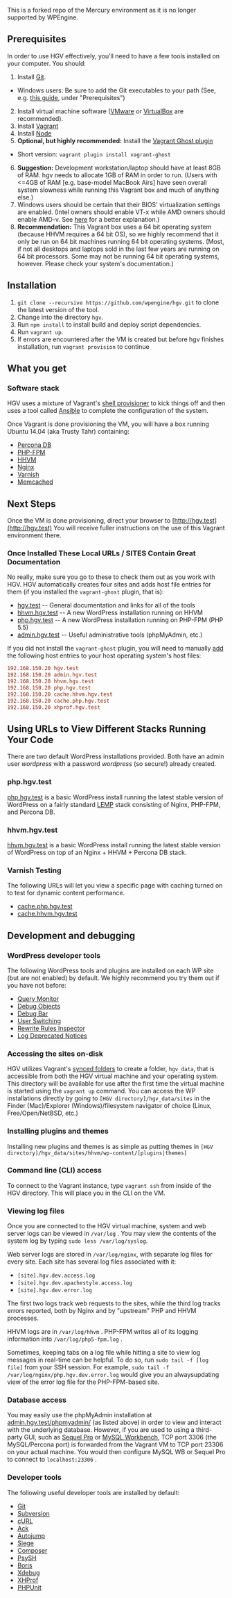 This is a forked repo of the Mercury environment as it is no longer supported by WPEngine.

## Prerequisites ##
In order to use HGV effectively, you'll need to have a few tools installed on your computer. You should:

1. Install [Git](http://git-scm.org).
 * Windows users: Be sure to add the Git executables to your path (See, e.g. [this guide](https://eamann.com/tech/vagrant-windows/), under "Prerequisites")
2. Install virtual machine software ([VMware](http://vmware.com) or [VirtualBox](http://virtualbox.org) are recommended).
3. Install [Vagrant](http://vagrantup.com)
4. Install [Node](https://nodejs.org/)
5. **Optional, but highly recommended:** Install the [Vagrant Ghost plugin](https://github.com/10up/vagrant-ghost)
 * Short version: `vagrant plugin install vagrant-ghost`
6. **Suggestion:** Development workstation/laptop should have at least 8GB of RAM. hgv needs to allocate 1GB of RAM in order to run. (Users with <=4GB of RAM [e.g. base-model MacBook Airs] have seen overall system slowness while running this Vagrant box and much of anything else.)
7. Windows users should be certain that their BIOS' virtualization settings are enabled. (Intel owners should enable VT-x while AMD owners should enable AMD-v. See [here](http://www.sysprobs.com/disable-enable-virtualization-technology-bios) for a better explanation.)
8. **Recommendation:** This Vagrant box uses a 64 bit operating system (because HHVM requires a 64 bit OS), so we highly recommend that it only be run on 64 bit machines running 64 bit operating systems. (Most, if not all desktops and laptops sold in the last few years are running on 64 bit processors. Some may not be running 64 bit operating systems, however. Please check your system's documentation.)

## Installation ##
1. `git clone --recursive https://github.com/wpengine/hgv.git` to clone the latest version of the tool.
2. Change into the directory `hgv`.
3. Run `npm install` to install build and deploy script dependencies.
4. Run `vagrant up`.
5. If errors are encountered after the VM is created but before hgv finishes installation, run `vagrant provision` to continue


## What you get ##
### Software stack ###
HGV uses a mixture of Vagrant's [shell provisioner](https://docs.vagrantup.com/v2/provisioning/shell.html) to kick things off and then uses a tool called [Ansible](http://docs.ansible.com) to complete the configuration of the system.

Once Vagrant is done provisioning the VM, you will have a box running Ubuntu 14.04 (aka Trusty Tahr) containing:

* [Percona DB](http://percona.com)
* [PHP-FPM](http://php-fpm.org)
* [HHVM](http://hhvm.com)
* [Nginx](http://nginx.com)
* [Varnish](http://varnish-cache.org)
* [Memcached](http://memcached.org)

## Next Steps ##
Once the VM is done provisioning, direct your browser to [http://hgv.test](http://hgv.test) You will receive fuller instructions on the use of this Vagrant environment there.

### Once Installed These Local URLs / SITES Contain Great Documentation ###
No really, make sure you go to these to check them out as you work with HGV. HGV automatically creates four sites and adds host file entries for them (if you installed the `vagrant-ghost` plugin, that is):

* [hgv.test](http://hgv.test) -- General documentation and links for all of the tools
* [hhvm.hgv.test](http://hhvm.hgv.test) -- A new WordPress installation running on HHVM
* [php.hgv.test](http://php.hgv.test) -- A new WordPress installation running on PHP-FPM (PHP 5.5)
* [admin.hgv.test](http://admin.hgv.test) -- Useful administrative tools (phpMyAdmin, etc.)

If you did not install the `vagrant-ghost` plugin, you will need to manually [add](http://www.howtogeek.com/howto/27350/beginner-geek-how-to-edit-your-hosts-file/) the following host entries to your host operating system's host files:

```conf
192.168.150.20 hgv.test
192.168.150.20 admin.hgv.test
192.168.150.20 hhvm.hgv.test
192.168.150.20 php.hgv.test
192.168.150.20 cache.hhvm.hgv.test
192.168.150.20 cache.php.hgv.test
192.168.150.20 xhprof.hgv.test
```

## Using URLs to View Different Stacks Running Your Code ##

There are two default WordPress installations provided. Both have an admin user *wordpress* with a password *wordpress* (so secure!) already created.

### php.hgv.test ###

[php.hgv.test](http://php.hgv.test) is a basic WordPress install running the latest stable version of WordPress on a fairly standard [LEMP](https://lemp.io/) stack consisting of Nginx, PHP-FPM, and Percona DB.

### hhvm.hgv.test ###

[hhvm.hgv.test](http://hhvm.hgv.test) is a basic WordPress install running the latest stable version of WordPress on top of an Nginx + HHVM + Percona DB stack.

### Varnish Testing ###

The following URLs will let you view a specific page with caching turned on to test for dynamic content performance.

* [cache.php.hgv.test](http://cache.php.hgv.test)
* [cache.hhvm.hgv.test](http://cache.hhvm.hgv.test)

## Development and debugging ##
### WordPress developer tools ###

The following WordPress tools and plugins are installed on each WP site (but are not enabled) by default. We highly recommend you try them out if you have not before:

* [Query Monitor](https://wordpress.org/plugins/query-monitor/)
* [Debug Objects](https://wordpress.org/plugins/debug-objects/)
* [Debug Bar](https://wordpress.org/plugins/debug-bar/)
* [User Switching](https://wordpress.org/plugins/user-switching/)
* [Rewrite Rules Inspector](https://wordpress.org/plugins/rewrite-rules-inspector/)
* [Log Deprecated Notices](https://wordpress.org/plugins/log-deprecated-notices/)

### Accessing the sites on-disk ###
HGV utilizes Vagrant's [synced folders](http://docs.vagrantup.com/v2/synced-folders/index.html) to create a folder, `hgv_data`, that is accessible from both the HGV virtual machine and your operating system. This directory will be available for use after the first time the virtual machine is started using the `vagrant up` command. You can access the WP installations directly by going to `[HGV directory]/hgv_data/sites` in the Finder (Mac)/Explorer (Windows)/filesystem navigator of choice (Linux, Free/Open/NetBSD, etc.)

### Installing plugins and themes ###

Installing new plugins and themes is as simple as putting themes in `[HGV directory]/hgv_data/sites/hhvm/wp-content/[plugins|themes]`

### Command line (CLI) access ###

To connect to the Vagrant instance, type `vagrant ssh` from inside of the HGV directory. This will place you in the CLI on the VM.

### Viewing log files ###

Once you are connected to the HGV virtual machine, system and web server logs can be viewed in
`/var/log` . You may view the contents of the system log by typing `sudo less /var/log/syslog`.

Web server logs are stored in `/var/log/nginx`, with separate log files for every site. Each site has several log files associated with it:

* `[site].hgv.dev.access.log`
* `[site].hgv.dev.apachestyle.access.log`
* `[site].hgv.dev.error.log`

The first two logs track web requests to the sites, while the third log tracks errors reported, both by Nginx and by "upstream" PHP and HHVM processes.

HHVM logs are in `/var/log/hhvm` . PHP-FPM writes all of its logging information into
`/var/log/php5-fpm.log` .

Sometimes, keeping tabs on a log file while hitting a site to view log messages in real-time can be helpful. To do so, run `sudo tail -f [log file]` from your SSH session. For example, `sudo tail -f /var/log/nginx/php.hgv.dev.error.log` would give you an alwaysupdating view of the error log file for the PHP-FPM-based site.

### Database access ###

You may easily use the phpMyAdmin installation at [admin.hgv.test/phpmyadmin/](http://admin.hgv.test/phpmyadmin/) (as listed above) in order to view and interact with the underlying database. However, if you are used to using a third-party GUI, such as [Sequel Pro](http://www.sequelpro.com/) or [MySQL Workbench](http://www.mysql.com/products/workbench/), TCP port 3306 (the MySQL/Percona port) is forwarded from the Vagrant VM to TCP port 23306 on your actual machine. You would then configure MySQL WB or Sequel Pro to connect to `localhost:23306` .

### Developer tools ###

The following useful developer tools are installed by default:

* [Git](http://git-scm.com)
* [Subversion](https://subversion.apache.org/)
* [cURL](http://curl.haxx.se)
* [Ack](http://beyondgrep.com)
* [Autojump](https://github.com/joelthelion/autojump)
* [Siege](http://www.joedog.org/siege-home/)
* [Composer](https://getcomposer.org)
* [PsySH](http://psysh.org)
* [Boris](https://github.com/d11wtq/boris)
* [Xdebug](http://xdebug.org)
* [XHProf](http://php.net/xhprof)
* [PHPUnit](https://phpunit.de)
